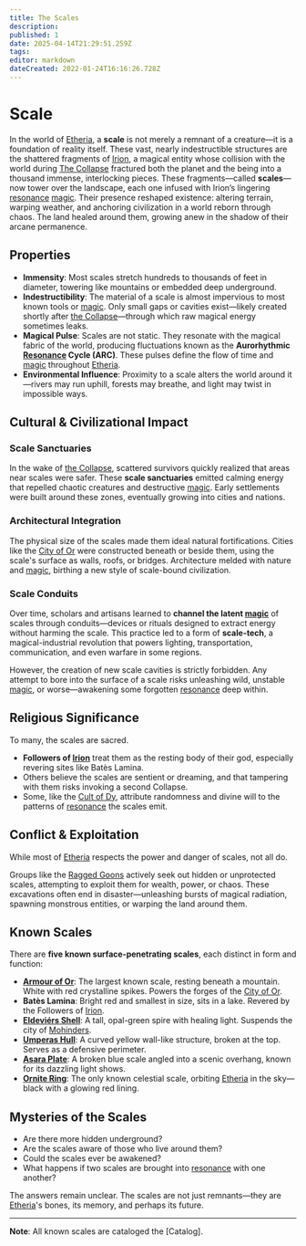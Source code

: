 ```yaml
---
title: The Scales
description: 
published: 1
date: 2025-04-14T21:29:51.259Z
tags: 
editor: markdown
dateCreated: 2022-01-24T16:16:26.728Z
---
```


# Scale
In the world of [Etheria](/geography/cosmology/etheria.md), a **scale** is not merely a remnant of a creature—it is a foundation of reality itself. These vast, nearly indestructible structures are the shattered fragments of [Irion](/being/deity/irion.md), a magical entity whose collision with the world during [The Collapse](/structure/chronological/event/the-collapse.md) fractured both the planet and the being into a thousand immense, interlocking pieces. These fragments—called **scales**—now tower over the landscape, each one infused with Irion’s lingering [resonance](/structure/mechanic/resonance.md) [magic](/structure/mechanic/magic.md). Their presence reshaped existence: altering terrain, warping weather, and anchoring civilization in a world reborn through chaos. The land healed around them, growing anew in the shadow of their arcane permanence.

## Properties
- **Immensity**: Most scales stretch hundreds to thousands of feet in diameter, towering like mountains or embedded deep underground.
- **Indestructibility**: The material of a scale is almost impervious to most known tools or [magic](/structure/mechanic/magic.md). Only small gaps or cavities exist—likely created shortly after [the Collapse](/structure/chronological/event/the-collapse.md)—through which raw magical energy sometimes leaks.
- **Magical Pulse**: Scales are not static. They resonate with the magical fabric of the world, producing fluctuations known as the **Aurorhythmic [Resonance](/structure/mechanic/resonance.md) Cycle (ARC)**. These pulses define the flow of time and [magic](/structure/mechanic/magic.md) throughout [Etheria](/geography/cosmology/etheria.md).
- **Environmental Influence**: Proximity to a scale alters the world around it—rivers may run uphill, forests may breathe, and light may twist in impossible ways.

## Cultural & Civilizational Impact

### Scale Sanctuaries

In the wake of [the Collapse](/structure/chronological/event/the-collapse.md), scattered survivors quickly realized that areas near scales were safer. These **scale sanctuaries** emitted calming energy that repelled chaotic creatures and destructive [magic](/structure/mechanic/magic.md). Early settlements were built around these zones, eventually growing into cities and nations.

### Architectural Integration

The physical size of the scales made them ideal natural fortifications. Cities like the [City of Or](/geography/settlement/city/city-of-or.md) were constructed beneath or beside them, using the scale's surface as walls, roofs, or bridges. Architecture melded with nature and [magic](/structure/mechanic/magic.md), birthing a new style of scale-bound civilization.

### Scale Conduits

Over time, scholars and artisans learned to **channel the latent [magic](/structure/mechanic/magic.md)** of scales through conduits—devices or rituals designed to extract energy without harming the scale. This practice led to a form of **scale-tech**, a magical-industrial revolution that powers lighting, transportation, communication, and even warfare in some regions.

However, the creation of new scale cavities is strictly forbidden. Any attempt to bore into the surface of a scale risks unleashing wild, unstable [magic](/structure/mechanic/magic.md), or worse—awakening some forgotten [resonance](/structure/mechanic/resonance.md) deep within.

## Religious Significance

To many, the scales are sacred.

- **Followers of [Irion](/being/deity/irion.md)** treat them as the resting body of their god, especially revering sites like Batès Lamina.
- Others believe the scales are sentient or dreaming, and that tampering with them risks invoking a second Collapse.
- Some, like the [Cult of Dy](/structure/social/factions/cult-of-dy.md), attribute randomness and divine will to the patterns of [resonance](/structure/mechanic/resonance.md) the scales emit.

## Conflict & Exploitation

While most of [Etheria](/geography/cosmology/etheria.md) respects the power and danger of scales, not all do.

Groups like the [Ragged Goons](/structure/social/factions/ragged-goons.md) actively seek out hidden or unprotected scales, attempting to exploit them for wealth, power, or chaos. These excavations often end in disaster—unleashing bursts of magical radiation, spawning monstrous entities, or warping the land around them.

## Known Scales

There are **five known surface-penetrating scales**, each distinct in form and function:

- **[Armour of Or](/geography/landmark/scale/armour-of-or.md)**: The largest known scale, resting beneath a mountain. White with red crystalline spikes. Powers the forges of the [City of Or](/geography/settlement/city/city-of-or.md).
- **Batès Lamina**: Bright red and smallest in size, sits in a lake. Revered by the Followers of [Irion](/being/deity/irion.md).
- **[Eldeviérs Shell](/geography/landmark/scale/eldeviérs-shell.md)**: A tall, opal-green spire with healing light. Suspends the city of [Mohinders](/geography/settlement/city/mohinders.md).
- **[Umperas Hull](/geography/landmark/scale/umperas-hull.md)**: A curved yellow wall-like structure, broken at the top. Serves as a defensive perimeter.
- **[Asara Plate](/geography/landmark/scale/asara-plate.md)**: A broken blue scale angled into a scenic overhang, known for its dazzling light shows.
- **[Ornite Ring](/geography/landmark/scale/ornite-ring.md)**: The only known celestial scale, orbiting [Etheria](/geography/cosmology/etheria.md) in the sky—black with a glowing red lining.

## Mysteries of the Scales

- Are there more hidden underground?
- Are the scales aware of those who live around them?
- Could the scales ever be awakened?
- What happens if two scales are brought into [resonance](/structure/mechanic/resonance.md) with one another?

The answers remain unclear. The scales are not just remnants—they are [Etheria](/geography/cosmology/etheria.md)'s bones, its memory, and perhaps its future.

---

**Note**: All known scales are cataloged the [Catalog].
